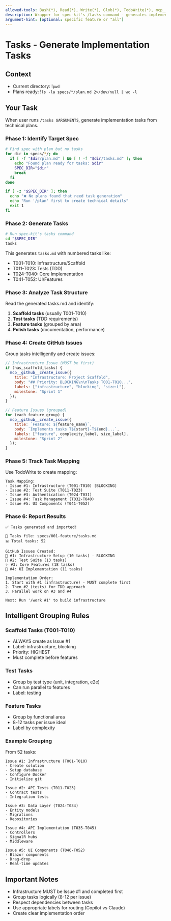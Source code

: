 ```yaml
---
allowed-tools: Bash(*), Read(*), Write(*), Glob(*), TodoWrite(*), mcp__github__create_issue(*)
description: Wrapper for spec-kit's /tasks command - generates implementation tasks from plan
argument-hint: [optional: specific feature or "all"]
---
```


# Tasks - Generate Implementation Tasks

## Context
- Current directory: !`pwd`
- Plans ready: !`ls -la specs/*/plan.md 2>/dev/null | wc -l`

## Your Task

When user runs `/tasks $ARGUMENTS`, generate implementation tasks from technical plans.

### Phase 1: Identify Target Spec

```bash
# Find spec with plan but no tasks
for dir in specs/*/; do
  if [ -f "$dir/plan.md" ] && [ ! -f "$dir/tasks.md" ]; then
    echo "Found plan ready for tasks: $dir"
    SPEC_DIR="$dir"
    break
  fi
done

if [ -z "$SPEC_DIR" ]; then
  echo "❌ No plans found that need task generation"
  echo "Run '/plan' first to create technical details"
  exit 1
fi
```

### Phase 2: Generate Tasks

```bash
# Run spec-kit's tasks command
cd "$SPEC_DIR"
tasks
```

This generates `tasks.md` with numbered tasks like:
- T001-T010: Infrastructure/Scaffold
- T011-T023: Tests (TDD)
- T024-T040: Core Implementation
- T041-T052: UI/Features

### Phase 3: Analyze Task Structure

Read the generated tasks.md and identify:
1. **Scaffold tasks** (usually T001-T010)
2. **Test tasks** (TDD requirements)
3. **Feature tasks** (grouped by area)
4. **Polish tasks** (documentation, performance)

### Phase 4: Create GitHub Issues

Group tasks intelligently and create issues:

```javascript
// Infrastructure Issue (MUST be first)
if (has_scaffold_tasks) {
  mcp__github__create_issue({
    title: "Infrastructure: Project Scaffold",
    body: "## Priority: BLOCKING\n\nTasks T001-T010...",
    labels: ["infrastructure", "blocking", "size:L"],
    milestone: "Sprint 1"
  });
}

// Feature Issues (grouped)
for (each feature_group) {
  mcp__github__create_issue({
    title: `Feature: ${feature_name}`,
    body: `Implements tasks T${start}-T${end}...`,
    labels: ["feature", complexity_label, size_label],
    milestone: "Sprint 2"
  });
}
```

### Phase 5: Track Task Mapping

Use TodoWrite to create mapping:
```
Task Mapping:
- Issue #1: Infrastructure (T001-T010) [BLOCKING]
- Issue #2: Test Suite (T011-T023)
- Issue #3: Authentication (T024-T031)
- Issue #4: Task Management (T032-T040)
- Issue #5: UI Components (T041-T052)
```

### Phase 6: Report Results

```
✅ Tasks generated and imported!

📄 Tasks file: specs/001-feature/tasks.md
📊 Total tasks: 52

GitHub Issues Created:
🔧 #1: Infrastructure Setup (10 tasks) - BLOCKING
🧪 #2: Test Suite (13 tasks)
✨ #3: Core Features (18 tasks)
🎨 #4: UI Implementation (11 tasks)

Implementation Order:
1. Start with #1 (infrastructure) - MUST complete first
2. Then #2 (tests) for TDD approach
3. Parallel work on #3 and #4

Next: Run '/work #1' to build infrastructure
```

## Intelligent Grouping Rules

### Scaffold Tasks (T001-T010)
- ALWAYS create as Issue #1
- Label: infrastructure, blocking
- Priority: HIGHEST
- Must complete before features

### Test Tasks
- Group by test type (unit, integration, e2e)
- Can run parallel to features
- Label: testing

### Feature Tasks
- Group by functional area
- 8-12 tasks per issue ideal
- Label by complexity

### Example Grouping

From 52 tasks:
```
Issue #1: Infrastructure (T001-T010)
- Create solution
- Setup database
- Configure Docker
- Initialize git

Issue #2: API Tests (T011-T023)
- Contract tests
- Integration tests

Issue #3: Data Layer (T024-T034)
- Entity models
- Migrations
- Repositories

Issue #4: API Implementation (T035-T045)
- Controllers
- SignalR hubs
- Middleware

Issue #5: UI Components (T046-T052)
- Blazor components
- Drag-drop
- Real-time updates
```

## Important Notes

- Infrastructure MUST be Issue #1 and completed first
- Group tasks logically (8-12 per issue)
- Respect dependencies between tasks
- Use appropriate labels for routing (Copilot vs Claude)
- Create clear implementation order